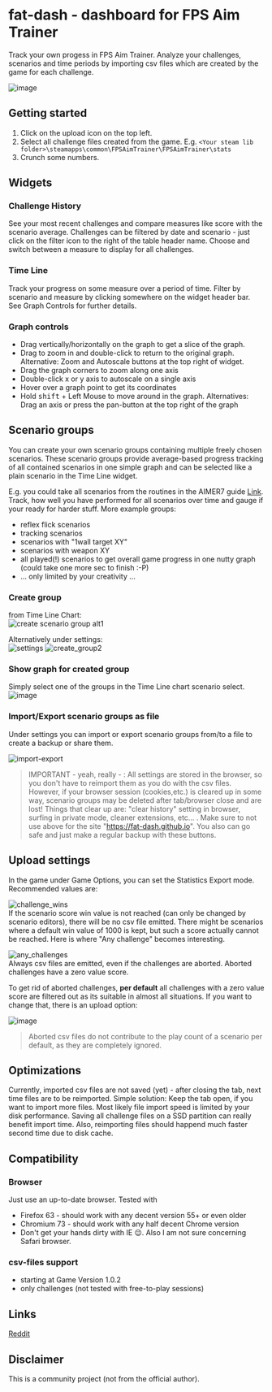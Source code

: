 # fat-dash - dashboard for FPS Aim Trainer

Track your own progess in FPS Aim Trainer. Analyze your challenges, scenarios and time periods by importing csv files which are created by the game for each challenge.

![image](https://user-images.githubusercontent.com/45684225/55286990-75a47e80-53a3-11e9-82ff-bca02dba8cf3.png)

## Getting started

1. Click on the upload icon on the top left.
2. Select all challenge files created from the game. E.g. `<Your steam lib folder>\steamapps\common\FPSAimTrainer\FPSAimTrainer\stats`
3. Crunch some numbers.

## Widgets

### Challenge History

See your most recent challenges and compare measures like score with the scenario average. Challenges can be filtered by date and scenario - just click on the filter icon to the right of the table header name. Choose and switch between a measure to display for all challenges.

### Time Line

Track your progress on some measure over a period of time. Filter by scenario and measure by clicking somewhere on the widget header bar. See Graph Controls for further details.

### Graph controls

- Drag vertically/horizontally on the graph to get a slice of the graph.
- Drag to zoom in and double-click to return to the original graph. Alternative: Zoom and Autoscale buttons at the top right of widget.
- Drag the graph corners to zoom along one axis
- Double-click x or y axis to autoscale on a single axis
- Hover over a graph point to get its coordinates
- Hold <kbd>shift</kbd> + Left Mouse to move around in the graph. Alternatives: Drag an axis or press the pan-button at the top right of the graph

## Scenario groups

You can create your own scenario groups containing multiple freely chosen scenarios. These scenario groups provide  average-based progress tracking of all contained scenarios in one simple graph and can be selected like a plain scenario in the Time Line widget.

E.g. you could take all scenarios from the routines in the AIMER7 guide [Link](https://www.dropbox.com/s/vaba3potfhf9jy1/KovaaK%20aim%20workout%20routines.pdf?dl=0). Track, how well you have performed for all scenarios over time and gauge if your ready for harder stuff. More example groups:

- reflex flick scenarios
- tracking scenarios
- scenarios with "1wall target XY"
- scenarios with weapon XY
- all played(!) scenarios to get overall game progress in one nutty graph (could take one more sec to finish :-P)
- ... only limited by your creativity ...

### Create group
from Time Line Chart:   
![create scenario group alt1](https://user-images.githubusercontent.com/45684225/56912399-79fdad80-6aaf-11e9-9122-cd9d53706a9a.png)

Alternatively under settings:  
![settings](https://user-images.githubusercontent.com/45684225/56912510-af0a0000-6aaf-11e9-94a5-e1ace560b19c.png)
![create_group2](https://user-images.githubusercontent.com/45684225/56912528-b6310e00-6aaf-11e9-9dc3-2bf9177f6088.png)

### Show graph for created group
Simply select one of the groups in the Time Line chart scenario select.  
![image](https://user-images.githubusercontent.com/45684225/56913216-5dfb0b80-6ab1-11e9-8f2a-0839edc052d9.png)

### Import/Export scenario groups as file
Under settings you can import or export scenario groups from/to a file to create a backup or share them.

![import-export](https://user-images.githubusercontent.com/45684225/56913344-aca8a580-6ab1-11e9-941c-2fb1bddcedb4.png)

> IMPORTANT - yeah, really - : All settings are stored in the browser, so you don't have to reimport them as you do with the csv files. However, if your browser session (cookies,etc.) is cleared up in some way, scenario groups may be deleted after tab/browser close  and are lost! Things that clear up are: "clear history" setting in browser, surfing in private mode, cleaner extensions, etc... . Make sure to not use above for the site "https://fat-dash.github.io". You also can go safe and just make a regular backup with these buttons.

## Upload settings

In the game under Game Options, you can set the Statistics Export mode. Recommended values are:  

![challenge_wins](https://user-images.githubusercontent.com/45684225/54418653-d24a3d00-4705-11e9-9d37-bed3ce418c9e.png)  
If the scenario score win value is not reached (can only be changed by scenario editors), there will be no csv file emitted. There might be scenarios where a default win value of 1000 is kept, but such a score actually cannot be reached. Here is where "Any challenge" becomes interesting.

![any_challenges](https://user-images.githubusercontent.com/45684225/54418487-5ea83000-4705-11e9-939e-93308da7d712.png)  
Always csv files are emitted, even if the challenges are aborted. Aborted challenges have a zero value score. 

To get rid of aborted challenges, **per default** all challenges with a zero value score are filtered out as its suitable in almost all situations. If you want to change that, there is an upload option:

![image](https://user-images.githubusercontent.com/45684225/54419994-26a2ec00-4709-11e9-9538-16a172342201.png)

> Aborted csv files do not contribute to the play count of a scenario per default, as they are completely ignored.

## Optimizations

Currently, imported csv files are not saved (yet) - after closing the tab, next time files are to be reimported. Simple solution: Keep the tab open, if you want to import more files. Most likely file import speed is limited by your disk performance. Saving all challenge files on a SSD partition can really benefit import time. Also, reimporting files should happend much faster second time due to disk cache.

## Compatibility

### Browser

Just use an up-to-date browser. Tested with

- Firefox 63 - should work with any decent version 55+ or even older
- Chromium 73 - should work with any half decent Chrome version
- Don't get your hands dirty with IE 😉. Also I am not sure concerning Safari browser.

### csv-files support

- starting at Game Version 1.0.2
- only challenges (not tested with free-to-play sessions)


## Links

[Reddit](https://www.reddit.com/r/FPSAimTrainer/comments/axoicy/introduction_progress_tracker_dashboard_app_for/?utm_source=share&utm_medium=web2x)

## Disclaimer

This is a community project (not from the official author).
